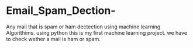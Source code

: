 # Email_Spam_Dection-
Any mail that is spam or ham dectection using machine learning Algorithims.
using python
this is my first machine learning project.
we have to check wether a mail is ham or spam.
